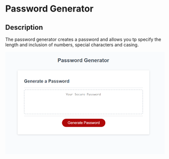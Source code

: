 # Password Generator

## Description

The password generator creates a password and allows you tp specify the length and inclusion of numbers, special characters and casing. 

![picture of web page](https://github.com/xavionstar/password-gen/blob/main/assets/password-generator-screenshot.png?raw=true)